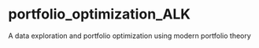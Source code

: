 # portfolio_optimization_ALK
A data exploration and portfolio optimization using modern portfolio theory
